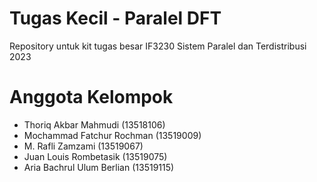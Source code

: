 # Tugas Kecil - Paralel DFT
Repository untuk kit tugas besar IF3230 Sistem Paralel dan Terdistribusi 2023


# Anggota Kelompok
- Thoriq Akbar Mahmudi (13518106)
- Mochammad Fatchur Rochman (13519009)
- M. Rafli Zamzami (13519067)
- Juan Louis Rombetasik (13519075)
- Aria Bachrul Ulum Berlian (13519115)
